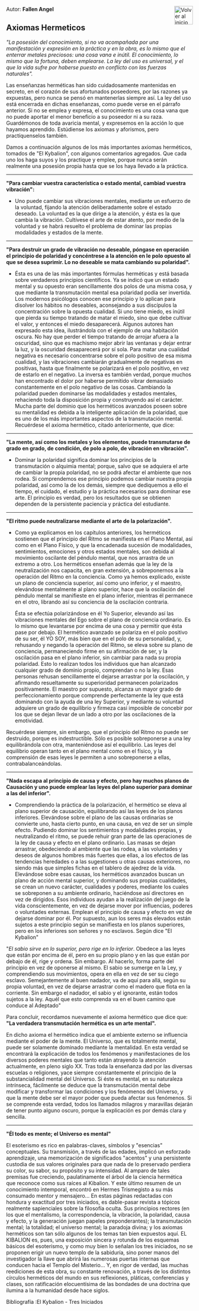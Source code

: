 Autor: **Fallen Angel**
<a href="https://github.com/Ocul-LB/Projecto-LB/wiki"><img align="right" alt="Volver al inicio" title="Volver al inicio " src="https://i.imgur.com/GodtzYG.png" width=50></a>

## Axiomas Hermeticos

*"La posesión del conocimiento, si no va acompañada por una manifestación y expresión en la práctica y en la obra, es lo mismo que el enterrar metales preciosos: una cosa vana e inútil. El conocimiento, lo mismo que la fortuna, deben emplearse. La ley del uso es universal, y el que la vida sufre por haberse puesto en conflicto con las fuerzas naturales".*

Las enseñanzas herméticas han sido cuidadosamente mantenidas en secreto, en el corazón de sus afortunados poseedores, por las razones ya expuestas, pero nunca se pensó en mantenerlas siempre así. La ley del uso está encerrada en dichas enseñanzas, como puede verse en el párrafo anterior. Si no se emplea y expresa, el conocimiento es una cosa vana que no puede aportar el menor beneficio a su poseedor ni a su raza. Guardémonos de toda avaricia mental, y expresemos en la acción lo que hayamos aprendido. Estúdiense los axiomas y aforismos, pero practíquenselos también.

Damos a continuación algunos de los más importantes axiomas herméticos, tomados de "El Kybalion", con algunos comentarios agregados. Que cada uno los haga suyos y los practique y emplee, porque nunca serán realmente una posesión propia hasta que se los haya llevado a la práctica.

<hr/>

**"Para cambiar vuestra característica o estado mental, cambiad vuestra vibración":**

 * Uno puede cambiar sus vibraciones mentales, mediante un esfuerzo de la voluntad, fijando la atención deliberadamente sobre el estado deseado. La voluntad es la que dirige a la atención, y ésta es la que cambia la vibración. Cultívese el arte de estar atento, por medio de la voluntad y se habrá resuelto el problema de dominar las propias modalidades y estados de la mente.
 
<hr/>

**"Para destruir un grado de vibración no deseable, póngase en operación el principio de polaridad y concéntrese a la atención en le polo opuesto al que se desea suprimir. Lo no deseable se mata cambiando su polaridad".**

 * Ésta es una de las más importantes fórmulas herméticas y está basada sobre verdaderos principios científicos. Ya se indicó que un estado mental y su opuesto eran sencillamente dos polos de una misma cosa, y que mediante la transmutación mental esa polaridad podía ser invertida. Los modernos psicólogos conocen ese principio y lo aplican para disolver los hábitos no deseables, aconsejando a sus discípulos la concentración sobre la opuesta cualidad. Si uno tiene miedo, es inútil que pierda su tiempo tratando de matar el miedo, sino que debe cultivar el valor, y entonces el miedo desaparecerá. Algunos autores han expresado esta idea, ilustrándola con el ejemplo de una habitación oscura. No hay que perder el tiempo tratando de arrojar afuera a la oscuridad, sino que es machismo mejor abrir las ventanas y dejar entrar la luz, y la oscuridad desaparecerá por sí sola. Para matar una cualidad negativa es necesario concentrarse sobre el polo positivo de esa misma cualidad, y las vibraciones cambiarán gradualmente de negativas en positivas, hasta que finalmente se polarizará en el polo positivo, en vez de estarlo en el negativo. La inversa es también verdad, porque muchos han encontrado el dolor por haberse permitido vibrar demasiado constantemente en el polo negativo de las cosas. Cambiando la polaridad pueden dominarse las modalidades y estados mentales, rehaciendo toda la disposición propia y construyendo así el carácter. Mucha parte del dominio que los herméticos avanzados poseen sobre su mentalidad es debida a la inteligente aplicación de la polaridad, que es uno de los más importantes aspectos de la transmutación mental. Recuérdese el axioma hermético, citado anteriormente, que dice:
 
<hr/>

**"La mente, así como los metales y los elementos, puede transmutarse de grado en grado, de condición, de polo a polo, de vibración en vibración".**

 * Dominar la polaridad significa dominar los principios de la transmutación o alquimia mental; porque, salvo que se adquiera el arte de cambiar la propia polaridad, no se podrá afectar el ambiente que nos rodea. Si comprendemos ese principio podemos cambiar nuestra propia polaridad, así como la de los demás, siempre que dediquemos a ello el tiempo, el cuidado, el estudio y la práctica necesarios para dominar ese arte. El principio es verdad, pero los resultados que se obtienen dependen de la persistente paciencia y práctica del estudiante.
 
<hr/>

**"El ritmo puede neutralizarse mediante el arte de la polarización".**

 * Como ya explicamos en los capítulos anteriores, los herméticos sostienen que el principio del Ritmo se manifiesta en el Plano Mental, así como en el Plano Físico, y que la encadenada sucesión de modalidades, sentimientos, emociones y otros estados mentales, son debida al movimiento oscilante del péndulo mental, que nos arrastra de un extremo a otro. Los herméticos enseñan además que la ley de la neutralización nos capacita, en gran extensión, a sobreponernos a la operación del Ritmo en la conciencia. Como ya hemos explicado, existe un plano de conciencia superior, así como uno inferior, y el maestro, elevándose mentalmente al plano superior, hace que la oscilación del péndulo mental se manifieste en el plano inferior, mientras él permanece en el otro, librando así su conciencia de la oscilación contraria.

   Ésta se efectúa polarizándose en él Yo Superior, elevando así las vibraciones mentales del Ego sobre el plano de conciencia ordinario. Es lo mismo que levantarse por encima de una cosa y permitir que ésta pase por debajo. El hermético avanzado se polariza en el polo positivo de su ser, él YO SOY, más bien que en el polo de su personalidad, y, rehusando y negando la operación del Ritmo, se eleva sobre su plano de conciencia, permaneciendo firme en su afirmación de ser, y la oscilación pasa en el plano inferior, sin cambiar para nada su propia polaridad. Esto lo realizan todos los individuos que han alcanzado cualquier grado de dominio propio, comprendan o no la ley. Esas personas rehusan sencillamente el dejarse arrastrar por la oscilación, y afirmando resueltamente su superioridad permanecen polarizados positivamente. El maestro por supuesto, alcanza un mayor grado de perfeccionamiento porque comprende perfectamente la ley que está dominando con la ayuda de una ley Superior, y mediante su voluntad adquiere un grado de equilibrio y firmeza casi imposible de concebir por los que se dejan llevar de un lado a otro por las oscilaciones de la emotividad.

Recuérdese siempre, sin embargo, que el principio del Ritmo no puede ser destruido, porque es indestructible. Sólo es posible sobreponerse a una ley equilibrándola con otra, manteniéndose así el equilibrio. Las leyes del equilibrio operan tanto en el plano mental como en el físico, y la comprensión de esas leyes le permiten a uno sobreponerse a ellas, contrabalanceándolas.

<hr/>

**"Nada escapa al principio de causa y efecto, pero hay muchos planos de Causación y uno puede emplear las leyes del plano superior para dominar a las del inferior".**

 * Comprendiendo la práctica de la polarización, el hermético se eleva al plano superior de causación, equilibrando así las leyes de los planos inferiores. Elevándose sobre el plano de las causas ordinarias se convierte uno, hasta cierto punto, en una causa, en vez de ser un simple efecto. Pudiendo dominar los sentimientos y modalidades propias, y neutralizando el ritmo, se puede rehuir gran parte de las operaciones de la ley de causa y efecto en el plano ordinario. Las masas se dejan arrastrar, obedeciendo al ambiente que las rodea, a las voluntades y deseos de algunos hombres más fuertes que ellas, a los efectos de las tendencias heredades o a las sugestiones u otras causas exteriores, no siendo más que simples fichas en el tablero de ajedrez de la vida. Elevándose sobre esas causas, los herméticos avanzados buscan un plano de acción mental superior, y dominando sus propias cualidades, se crean un nuevo carácter, cualidades y poderes, mediante los cuales se sobreponen a su ambiente ordinario, haciéndose así directores en vez de dirigidos. Esos individuos ayudan a la realización del juego de la vida conscientemente, en vez de dejarse mover por influencias, poderes o voluntades externas. Emplean el principio de causa y efecto en vez de dejarse dominar por él. Por supuesto, aun los seres más elevados están sujetos a este principio según se manifiesta en los planos superiores, pero en los inferiores son señores y no esclavos. Según dice "El Kybalion"

"*El sabio sirve en lo superior, pero rige en lo inferior*. Obedece a las leyes que están por encima de él, pero en su propio plano y en las que están por debajo de él, rige y ordena. Sin embargo. Al hacerlo, forma parte del principio en vez de oponerse al mismo. El sabio se sumerge en la Ley, y comprendiendo sus movimientos, opera en ella en vez de ser su ciego esclavo. Semejantemente al buen nadador, va de aquí para allá, según su propia voluntad, en vez de dejarse arrastrar como el madero que flota en la corriente. Sin embargo el nadador, el sabio y el ignorante, están todos sujetos a la ley. Aquél que esto comprenda va en el buen camino que conduce al Adeptado"

Para concluir, recordamos nuevamente el axioma hermético que dice que: **"La verdadera transmutación hermética es un arte mental".**

En dicho axioma el hermético indica que el ambiente externo se influencia mediante el poder de la mente. El Universo, que es totalmente mental, puede ser solamente dominado mediante la mentalidad. En esta verdad se encontrará la explicación de todos los fenómenos y manifestaciones de los diversos poderes mentales que tanto están atrayendo la atención actualmente, en pleno siglo XX. Tras toda la enseñanza dad por las diversas escuelas o religiones, yace siempre constantemente el principio de la substancialidad mental del Universo. Si éste es mental, en su naturaleza intrínseca, fácilmente se deduce que la transmutación mental debe modificar y transformar las condiciones y los fenómenos del Universo, y que la mente debe ser el mayor poder que pueda afectar sus fenómenos. Si se comprende esta verdad, todos los llamados milagros y maravillas dejarán de tener punto alguno oscuro, porque la explicación es por demás clara y sencilla.

<hr/>

**"Él todo es mente; el Universo es mental"**

El esoterismo es rico en palabras-claves, símbolos y "esencias" conceptuales. Su transmisión, a través de las edades, implicó un esforzado aprendizaje, una memorización de significados "acentos" y una persistente custodia de sus valores originales para que nada de lo preservado perdiera su color, su sabor, su propósito y su intensidad. Al amparo de tales premisas fue creciendo, paulatinamente el árbol de la ciencia hermética que reconoce como sus raíces al Kibalion. Y este último resumen de un conocimiento intemporal, encontró en Hermes Trismegisto a su más consumado mentor y mensajero... En estas páginas redactadas con hondura y exactitud por tres iniciados, es dable-pasar revista a tópicos realmente sapienciales sobre la filosofía oculta. Sus principios rectores (en los que el mentalismo, la correspondencia, la vibración, la polaridad, causa y efecto, y la generación juegan papeles preponderantes); la transmutación mental; la totalidad; el universo mental; la paradoja divina; y los axiomas herméticos son tan sólo algunos de los temas tan bien expuestos aquí. EL KIBALION es, pues, una exposición sincera y rotunda de los esquemas básicos del esoterismo, y como muy bien lo señalan los tres iniciados, no se proponen erigir un nuevo templo de la sabiduría, sino poner manos del investigador la llave que abrirá las numerosas puertas internas que conducen hacia el Templo del Misterio... Y, en rigor de verdad, las muchas reediciones de esta obra, su constante renovación, a través de los distintos círculos herméticos del mundo en sus reflexiones, pláticas, conferencias y clases, son ratificación elocuentísima de las bondades de una doctrina que ilumina a la humanidad desde hace siglos.


Bibliografía :El Kybalion - Tres Iniciados
